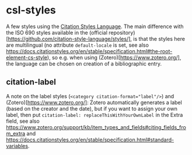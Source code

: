 # csl-styles
A few styles using the [Citation Styles Language](https://docs.citationstyles.org/en/stable/index.html). The main difference with the ISO 690 styles available in the (official repository)[https://github.com/citation-style-language/styles/], is that the styles here are multilingual (no attribute `default-locale` is set, see also https://docs.citationstyles.org/en/stable/specification.html#the-root-element-cs-style), so e.g. when using (Zotero)[https://www.zotero.org/], the language can be chosen on creation of a bibliographic entry.

## citation-label

A note on the label styles (`<category citation-format="label"/>`) and (Zotero)[https://www.zotero.org/]: Zotero automatically generates a label (based on the creator and the date), but if you want to assign your own label, then put `citation-label: replaceThisWithYourOwnLabel` in the Extra field, see also https://www.zotero.org/support/kb/item_types_and_fields#citing_fields_from_extra and https://docs.citationstyles.org/en/stable/specification.html#standard-variables.


